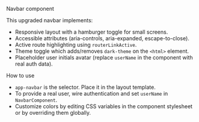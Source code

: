 Navbar component

This upgraded navbar implements:

- Responsive layout with a hamburger toggle for small screens.
- Accessible attributes (aria-controls, aria-expanded, escape-to-close).
- Active route highlighting using `routerLinkActive`.
- Theme toggle which adds/removes `dark-theme` on the `<html>` element.
- Placeholder user initials avatar (replace `userName` in the component with real auth data).

How to use

- `app-navbar` is the selector. Place it in the layout template.
- To provide a real user, wire authentication and set `userName` in `NavbarComponent`.
- Customize colors by editing CSS variables in the component stylesheet or by overriding them globally.
